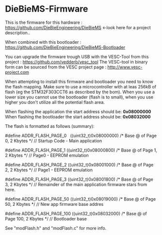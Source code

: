 # DieBieMS-Firmware

This is the firmware for this hardware : https://github.com/DieBieEngineering/DieBieMS <-look here for a project description..

When combined with this bootloader : https://github.com/DieBieEngineering/DieBieMS-Bootloader

You can upgrade the firmware trough USB with the VESC-Tool from this project : https://github.com/vedderb/vesc_tool 
The VESC-tool in binary form can be sourced from the VESC project page : http://www.vesc-project.com

When attempting to install this firmware and bootloader you need to know the flash mapping. Make sure to use a microcontroller with at leas 256kB of flash (eg the STM32F303CCT6 as described by the bom). When you use a lower size you cannot use the bootloader (flash is to small), when you use higher you don't utilize all the potential flash area.

When flashing the application the start address should be: <b>0x08000000</b>
When flashing the bootloader the start address should be: <b>0x08032000</b>

The flash is formatted as follows (summary):

#define ADDR_FLASH_PAGE_0   ((uint32_t)0x08000000) /* Base @ of Page 0, 2 Kbytes */  // Startup Code - Main application

#define ADDR_FLASH_PAGE_1   ((uint32_t)0x08000800) /* Base @ of Page 1, 2 Kbytes */  // Page0 - EEPROM emulation

#define ADDR_FLASH_PAGE_2   ((uint32_t)0x08001000) /* Base @ of Page 2, 2 Kbytes */  // Page1 - EEPROM emulation

#define ADDR_FLASH_PAGE_3   ((uint32_t)0x08001800) /* Base @ of Page 3, 2 Kbytes */  // Remainder of the main application firmware stars
from here.

#define ADDR_FLASH_PAGE_50  ((uint32_t)0x08019000) /* Base @ of Page 50, 2 Kbytes */  // New app firmware base addres

#define ADDR_FLASH_PAGE_100 ((uint32_t)0x08032000) /* Base @ of Page 100, 2 Kbytes */  // Bootloader base

See "modFlash.h" and "modFlash.c" for more info.

